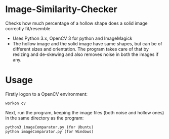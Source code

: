# Image-Similarity-Checker
Checks how much percentage of a hollow shape does a solid image correctly fit/resemble
- Uses Python 3.x, OpenCV 3 for python and ImageMagick
- The hollow image and the solid image have same shapes, but can be of different sizes and orientation. The program takes care of that by resizing and de-skewing and also removes noise in both the images if any.
# Usage
Firstly logon to a OpenCV environment:

    workon cv
    
Next, run the program, keeping the image files (both noise and hollow ones) in the same directory as the program:

    python3 imageComparator.py (for Ubuntu)
    python imageComparator.py (for Windows)
    
